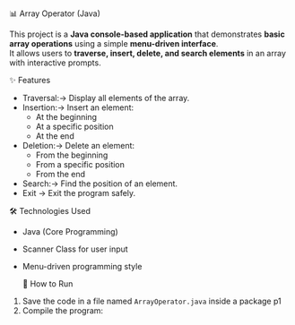 📊 Array Operator (Java)

This project is a **Java console-based application** that demonstrates **basic array operations** using a simple **menu-driven interface**.  
It allows users to **traverse, insert, delete, and search elements** in an array with interactive prompts.



 ✨ Features
- Traversal:→ Display all elements of the array.
- Insertion:→ Insert an element:
  - At the beginning
  - At a specific position
  - At the end
- Deletion:→ Delete an element:
  - From the beginning
  - From a specific position
  - From the end
- Search:→ Find the position of an element.
-  Exit → Exit the program safely.



 🛠 Technologies Used
-  Java (Core Programming)
- Scanner Class for user input
- Menu-driven programming style

  📂 How to Run
1. Save the code in a file named `ArrayOperator.java` inside a package p1
2. Compile the program:
 
